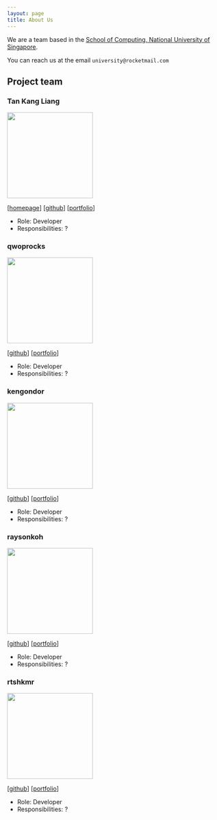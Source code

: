 ```yaml
---
layout: page
title: About Us
---
```


We are a team based in the [School of Computing, National University of Singapore](http://www.comp.nus.edu.sg).

You can reach us at the email `university@rocketmail.com`

## Project team

### Tan Kang Liang

<img src="images/johndoe.png" width="200px">

[[homepage](http://www.comp.nus.edu.sg/~damithch)]
[[github](https://github.com/tankangliang)]
[[portfolio](team/johndoe.md)]

* Role: Developer
* Responsibilities: ?

### qwoprocks

<img src="images/johndoe.png" width="200px">

[[github](http://github.com/qwoprocks)]
[[portfolio](team/johndoe.md)]

* Role: Developer
* Responsibilities: ?

### kengondor

<img src="images/johndoe.png" width="200px">

[[github](http://github.com/leeenhao)]
[[portfolio](team/johndoe.md)]

* Role: Developer
* Responsibilities: ?

### raysonkoh

<img src="images/johndoe.png" width="200px">

[[github](http://github.com/raysonkoh)]
[[portfolio](team/johndoe.md)]

* Role: Developer
* Responsibilities: ?

### rtshkmr

<img src="images/johndoe.png" width="200px">

[[github](http://github.com/rtshkmr)]
[[portfolio](team/johndoe.md)]

* Role: Developer
* Responsibilities: ?
